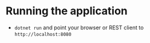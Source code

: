 # Running the application
- `dotnet run` and point your browser or REST client to `http://localhost:8080`